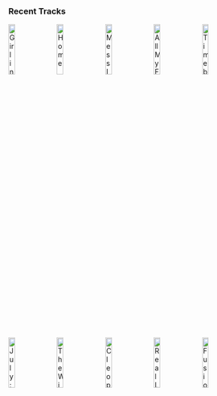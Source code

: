 ### Recent Tracks
[<img src='https://lastfm.freetls.fastly.net/i/u/300x300/4c538de09e0cb488df01bec580052ab5.png' width='16%' height='16%' alt='Girl in the Box'>](https://www.last.fm/music/daniella%2bmason/_/girl%2bin%2bthe%2bbox)&nbsp;&nbsp;&nbsp;&nbsp;[<img src='https://lastfm.freetls.fastly.net/i/u/300x300/ec17718328664ea48ea93e63794bc352.png' width='16%' height='16%' alt='Home'>](https://www.last.fm/music/edward%2bsharpe%2b%2526%2bthe%2bmagnetic%2bzeros/_/home)&nbsp;&nbsp;&nbsp;&nbsp;[<img src='https://lastfm.freetls.fastly.net/i/u/300x300/8e9b587a6f577478e9e6480235811f7d.png' width='16%' height='16%' alt='Mess Is Mine'>](https://www.last.fm/music/vance%2bjoy/_/mess%2bis%2bmine)&nbsp;&nbsp;&nbsp;&nbsp;[<img src='https://lastfm.freetls.fastly.net/i/u/300x300/b4002e02bd72ae2134f786c050124227.png' width='16%' height='16%' alt='All My Friends'>](https://www.last.fm/music/madeon/_/all%2bmy%2bfriends)&nbsp;&nbsp;&nbsp;&nbsp;[<img src='https://lastfm.freetls.fastly.net/i/u/300x300/b7aec86b263bb548abd5f8801f009988.png' width='16%' height='16%' alt='Timebomb'>](https://www.last.fm/music/walk%2bthe%2bmoon/_/timebomb)&nbsp;&nbsp;&nbsp;&nbsp;<br>[<img src='https://lastfm.freetls.fastly.net/i/u/300x300/cf85ae66421144c5c4294b242443d302.png' width='16%' height='16%' alt='July: Lifes Adventures'>](https://www.last.fm/music/tim%2bmyers/_/july%253a%2blife%2527s%2badventures)&nbsp;&nbsp;&nbsp;&nbsp;[<img src='https://lastfm.freetls.fastly.net/i/u/300x300/929f961574d7444ac439f0da85c211ea.png' width='16%' height='16%' alt='The Winner Takes It All'>](https://www.last.fm/music/abba/_/the%2bwinner%2btakes%2bit%2ball)&nbsp;&nbsp;&nbsp;&nbsp;[<img src='https://lastfm.freetls.fastly.net/i/u/300x300/ea77f864eff0a4283fa30b8edade7ddb.png' width='16%' height='16%' alt='Cleopatra'>](https://www.last.fm/music/the%2blumineers/_/cleopatra)&nbsp;&nbsp;&nbsp;&nbsp;[<img src='https://lastfm.freetls.fastly.net/i/u/300x300/4b3778533a320d8b688b1119e4dbf8f4.png' width='16%' height='16%' alt='Real Life'>](https://www.last.fm/music/cayucas/_/real%2blife)&nbsp;&nbsp;&nbsp;&nbsp;[<img src='https://lastfm.freetls.fastly.net/i/u/300x300/3b25c8fad4ecd937813186b7887ed8af.png' width='16%' height='16%' alt='Fusion'>](https://www.last.fm/music/rogue/_/fusion)&nbsp;&nbsp;&nbsp;&nbsp;<br>